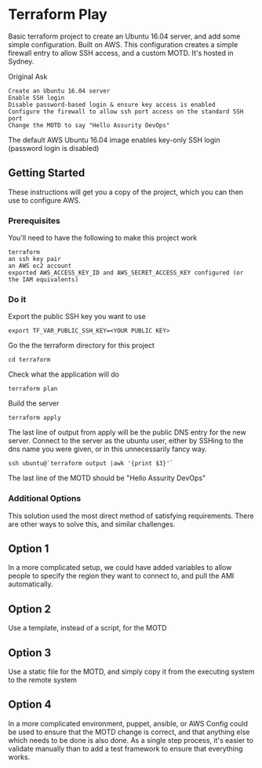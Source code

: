 # Terraform Play

Basic terraform project to create an Ubuntu 16.04 server, and add some simple configuration. Built on AWS. This configuration creates a simple firewall entry to allow SSH access, and a custom MOTD. It's hosted in Sydney.

Original Ask
```
Create an Ubuntu 16.04 server
Enable SSH login
Disable password-based login & ensure key access is enabled
Configure the firewall to allow ssh port access on the standard SSH port
Change the MOTD to say "Hello Assurity DevOps"
```
The default AWS Ubuntu 16.04 image enables key-only SSH login (password login is disabled)


## Getting Started

These instructions will get you a copy of the project, which you can then use to configure AWS.

### Prerequisites

You'll need to have the following to make this project work

```
terraform
an ssh key pair
an AWS ec2 account
exported AWS_ACCESS_KEY_ID and AWS_SECRET_ACCESS_KEY configured (or the IAM equivalents)
```

### Do it

Export the public SSH key you want to use

```
export TF_VAR_PUBLIC_SSH_KEY=<YOUR PUBLIC KEY>
```

Go the the terraform directory for this project

```
cd terraform
```

Check what the application will do

```
terraform plan
```

Build the server

```
terraform apply
```

The last line of output from apply will be the public DNS entry for the new server.
Connect to the server as the ubuntu user, either by SSHing to the dns name you were given, or in this unnecessarily fancy way.

```
ssh ubuntu@`terraform output |awk '{print $3}'`
```

The last line of the MOTD should be "Hello Assurity DevOps"

### Additional Options

This solution used the most direct method of satisfying requirements. There are other ways to solve this, and similar challenges.

## Option 1

In a more complicated setup, we could have added variables to allow people to specify the region they want to connect to, and pull the AMI automatically.

## Option 2

Use a template, instead of a script, for the MOTD

## Option 3

Use a static file for the MOTD, and simply copy it from the executing system to the remote system

## Option 4

In a more complicated environment, puppet, ansible, or AWS Config could be used to ensure that the MOTD change is correct, and that anything else which needs to be done is also done. As a single step process, it's easier to validate manually than to add a test framework to ensure that everything works.
